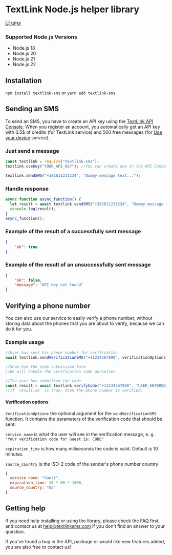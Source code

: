 # TextLink Node.js helper library

[![NPM](https://nodei.co/npm/textlink-sms.png?downloads=true&stars=true)](https://www.npmjs.com/package/textlink-sms)

### Supported Node.js Versions
* Node.js 18
* Node.js 20
* Node.js 21
* Node.js 22

## Installation
`npm install textlink-sms` or `yarn add textlink-sms`

## Sending an SMS

To send an SMS, you have to create an API key using the [TextLink API Console](https://textlinksms.com/dashboard/api). When you register an account, you automatically get an API key with 0.5$ of credits (for TextLink service) and 500 free messages (for [Use your device](https://docs.textlinksms.com/send-sms-through-your-phone) service).

### Just send a message

```javascript
const textlink = require("textlink-sms");
textlink.useKey("YOUR_API_KEY"); //You can create one in the API Console at https://textlinksms.com/dashboard/api

textlink.sendSMS("+381611231234", "Dummy message text...");
```

### Handle response

```javascript
async function async_function() {
  let result = await textlink.sendSMS("+381611231234", "Dummy message text...");
  console.log(result);
}
async_function();
```

### Example of the result of a successfully sent message

```json
{
    "ok": true
}
```

### Example of the result of an unsuccessfully sent message

```json
{
    "ok": false,
    "message": "API key not found"
}
```

## Verifying a phone number

You can also use our service to easily verify a phone number, without storing data about the phones that you are about to verify, because we can do it for you.

### Example usage

```js
//User has sent his phone number for verification
await textlink.sendVerificationSMS("+11234567890", verificationOptions);

//Show him the code submission form
//We will handle the verification code ourselves

//The user has submitted the code
const result = await textlink.verifyCode("+11234567890", "USER_ENTERED_CODE"); 
//if `result.ok` is true, then the phone number is verified. 
```

#### Verification options

`VerificationOptions` the optional argument for the `sendVerificationSMS` function. It contains the parameters of the verification code that should be sent:

`service_name` is what the user will see in the verification message, e. g. `"Your verification code for Guest is: CODE"`

`expiration_time` is how many miliseconds the code is valid. Default is 10 minutes.

`source_country` is the ISO-2 code of the sender's phone number country
```javascript
{
  service_name: "Guest",
  expiration_time: 10 * 60 * 1000,
  source_country: "US"
}
```

## Getting help

If you need help installing or using the library, please check the [FAQ](https://textlinksms.com) first, and contact us at [help@textlinksms.com](mailto://help@textlinksms.com) if you don't find an answer to your question.

If you've found a bug in the API, package or would like new features added, you are also free to contact us!
